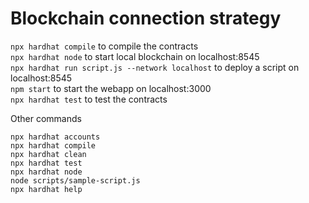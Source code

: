 # Blockchain connection strategy

`npx hardhat compile` to compile the contracts\
`npx hardhat node` to start local blockchain on localhost:8545\
`npx hardhat run script.js --network localhost` to deploy a script on localhost:8545\
`npm start` to start the webapp on localhost:3000\
`npx hardhat test` to test the contracts

Other commands
```shell
npx hardhat accounts
npx hardhat compile
npx hardhat clean
npx hardhat test
npx hardhat node
node scripts/sample-script.js
npx hardhat help
```
